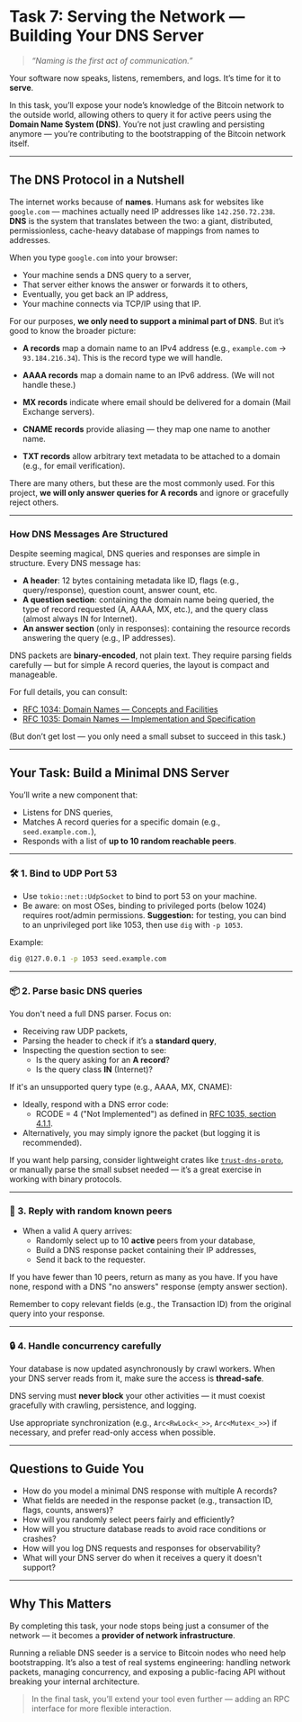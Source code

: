 # Task 7: Serving the Network — Building Your DNS Server

> *“Naming is the first act of communication.”*

Your software now speaks, listens, remembers, and logs.
It’s time for it to **serve**.

In this task, you’ll expose your node’s knowledge of the Bitcoin network to the outside world, allowing others to query it for active peers using the **Domain Name System (DNS)**.
You’re not just crawling and persisting anymore — you’re contributing to the bootstrapping of the Bitcoin network itself.

---

## The DNS Protocol in a Nutshell

The internet works because of **names**.
Humans ask for websites like `google.com` — machines actually need IP addresses like `142.250.72.238`.
**DNS** is the system that translates between the two:
a giant, distributed, permissionless, cache-heavy database of mappings from names to addresses.

When you type `google.com` into your browser:

- Your machine sends a DNS query to a server,
- That server either knows the answer or forwards it to others,
- Eventually, you get back an IP address,
- Your machine connects via TCP/IP using that IP.

For our purposes, **we only need to support a minimal part of DNS**.
But it’s good to know the broader picture:

- **A records** map a domain name to an IPv4 address (e.g., `example.com` → `93.184.216.34`).
  This is the record type we will handle.

- **AAAA records** map a domain name to an IPv6 address. (We will not handle these.)

- **MX records** indicate where email should be delivered for a domain (Mail Exchange servers).

- **CNAME records** provide aliasing — they map one name to another name.

- **TXT records** allow arbitrary text metadata to be attached to a domain (e.g., for email verification).

There are many others, but these are the most commonly used.
For this project, **we will only answer queries for A records** and ignore or gracefully reject others.

---

### How DNS Messages Are Structured

Despite seeming magical, DNS queries and responses are simple in structure.
Every DNS message has:

- **A header**: 12 bytes containing metadata like ID, flags (e.g., query/response), question count, answer count, etc.
- **A question section**: containing the domain name being queried, the type of record requested (A, AAAA, MX, etc.), and the query class (almost always IN for Internet).
- **An answer section** (only in responses): containing the resource records answering the query (e.g., IP addresses).

DNS packets are **binary-encoded**, not plain text.
They require parsing fields carefully — but for simple A record queries, the layout is compact and manageable.

For full details, you can consult:

- [RFC 1034: Domain Names — Concepts and Facilities](https://datatracker.ietf.org/doc/html/rfc1034)
- [RFC 1035: Domain Names — Implementation and Specification](https://datatracker.ietf.org/doc/html/rfc1035)

(But don’t get lost — you only need a small subset to succeed in this task.)

---

## Your Task: Build a Minimal DNS Server

You’ll write a new component that:

- Listens for DNS queries,
- Matches A record queries for a specific domain (e.g., `seed.example.com.`),
- Responds with a list of **up to 10 random reachable peers**.

---

### 🛠️ 1. Bind to UDP Port 53

- Use `tokio::net::UdpSocket` to bind to port 53 on your machine.
- Be aware: on most OSes, binding to privileged ports (below 1024) requires root/admin permissions.
  **Suggestion:** for testing, you can bind to an unprivileged port like 1053, then use `dig` with `-p 1053`.

Example:

```bash
dig @127.0.0.1 -p 1053 seed.example.com
```

---

### 📦 2. Parse basic DNS queries

You don't need a full DNS parser. Focus on:

- Receiving raw UDP packets,
- Parsing the header to check if it’s a **standard query**,
- Inspecting the question section to see:
  - Is the query asking for an **A record**?
  - Is the query class **IN** (Internet)?

If it's an unsupported query type (e.g., AAAA, MX, CNAME):

- Ideally, respond with a DNS error code:
  - RCODE = 4 ("Not Implemented") as defined in [RFC 1035, section 4.1.1](https://datatracker.ietf.org/doc/html/rfc1035#section-4.1.1).
- Alternatively, you may simply ignore the packet (but logging it is recommended).

If you want help parsing, consider lightweight crates like [`trust-dns-proto`](https://docs.rs/trust-dns-proto/latest/trust_dns_proto/),
or manually parse the small subset needed — it’s a great exercise in working with binary protocols.

---

### 📡 3. Reply with random known peers

- When a valid A query arrives:
  - Randomly select up to 10 **active** peers from your database,
  - Build a DNS response packet containing their IP addresses,
  - Send it back to the requester.

If you have fewer than 10 peers, return as many as you have.
If you have none, respond with a DNS "no answers" response (empty answer section).

Remember to copy relevant fields (e.g., the Transaction ID) from the original query into your response.

---

### 🔒 4. Handle concurrency carefully

Your database is now updated asynchronously by crawl workers.
When your DNS server reads from it, make sure the access is **thread-safe**.

DNS serving must **never block** your other activities — it must coexist gracefully with crawling, persistence, and logging.

Use appropriate synchronization (e.g., `Arc<RwLock<_>>`, `Arc<Mutex<_>>`) if necessary, and prefer read-only access when possible.

---

## Questions to Guide You

- How do you model a minimal DNS response with multiple A records?
- What fields are needed in the response packet (e.g., transaction ID, flags, counts, answers)?
- How will you randomly select peers fairly and efficiently?
- How will you structure database reads to avoid race conditions or crashes?
- How will you log DNS requests and responses for observability?
- What will your DNS server do when it receives a query it doesn't support?

---

## Why This Matters

By completing this task, your node stops being just a consumer of the network — it becomes a **provider of network infrastructure**.

Running a reliable DNS seeder is a service to Bitcoin nodes who need help bootstrapping.
It’s also a test of real systems engineering:
handling network packets, managing concurrency, and exposing a public-facing API without breaking your internal architecture.

> In the final task, you’ll extend your tool even further — adding an RPC interface for more flexible interaction.
